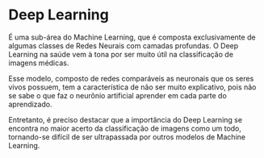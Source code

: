# Deep Learning

É uma sub-área do Machine Learning, que é composta exclusivamente de algumas classes de Redes Neurais com camadas profundas. O Deep Learning na saúde vem à tona por ser muito útil na classificação de imagens médicas. 

Esse modelo, composto de redes comparáveis as neuronais que os seres vivos possuem, tem a característica de não ser muito explicativo, pois não se sabe o que faz o neurônio artificial aprender em cada parte do aprendizado.

Entretanto, é preciso destacar que a importância do Deep Learning se encontra no maior acerto da classificação de imagens como um todo, tornando-se difícil de ser ultrapassada por outros modelos de Machine Learning.

